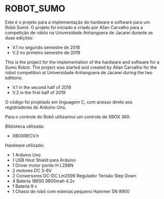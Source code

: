 # ROBOT_SUMO


Este é o projeto para a implementação do hardware e software para um Robô Sumô. 
O projeto foi iniciado e criado por Allan Carvalho para a competição de robôs na Universidade Anhanguera de Jacareí durante as duas edições:

* V.1 no segundo semestre de 2018
* V.2 no primeiro semestre de 2019


This is the project for the implementation of the hardware and software for a Sumo Robot. 
The project was started and created by Allan Carvalho for the robot competition at Universidade Anhanguera de Jacareí during the two editions: 

* V.1 in the second half of 2018
* V.2 in the first half of 2019


O código foi projetado em linguagem C, com acesso direto aos registradores do Arduino Uno,

Para o controle do Robô utilizamos um controle de XBOX 360.

Biblioteca utilizada:
* XBOXRECV.h

Hardware utilizado:
* 1 Arduino Uno
* 1 USB Host Shield para Arduino
* 1 Driver motor ponte-H L298N
* 2 motores DC 3-6V
* 2 Conversores DC-DC Lm2596 Regulador Tensão Step Down
* 4 Bateria 18650 9800mah 4.2v
* 1 Bateria 9 v
* 1 Chassi de robô com esteiras pequeno Hammer SN 8900
